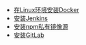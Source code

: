 <!-- - [首页](/) -->
- [在Linux环境安装Docker](/docker)
- [安装Jenkins](/jenkins)
- [安装npm私有镜像源](/npm)
- [安装GitLab](/gitlab)


